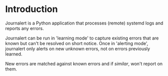 # Introduction
Journalert is a Python application that processes (remote) systemd logs and reports any errors.

Journalert can be run in 'learning mode' to capture existing errors that are known but can't be resolved on short notice. Once in 'alerting mode', journalert only alerts on new unknown errors, not on errors previously learned.

New errors are matched against known errors and if *similar*, won't report on them.

